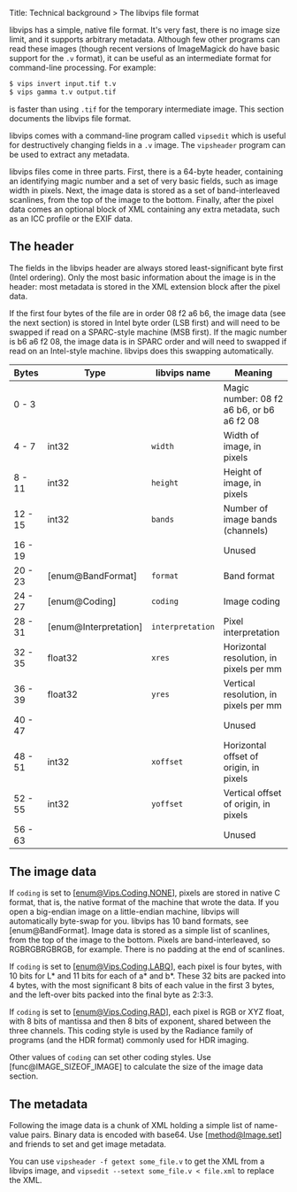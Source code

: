 Title: Technical background > The libvips file format

libvips has a simple, native file format. It's very fast, there is no image
size limit, and it supports arbitrary metadata. Although few other programs
can read these images (though recent versions of ImageMagick do have basic
support for the `.v` format), it can be useful as an intermediate format
for command-line processing. For example:

```bash
$ vips invert input.tif t.v
$ vips gamma t.v output.tif
```

is faster than using `.tif` for the temporary intermediate image. This
section documents the libvips file format.

libvips comes with a command-line program called `vipsedit` which is useful
for destructively changing fields in a `.v` image. The `vipsheader` program
can be used to extract any metadata.

libvips files come in three parts. First, there is a 64-byte header, containing
an identifying magic number and a set of very basic fields, such as image
width in pixels. Next, the image data is stored as a set of band-interleaved
scanlines, from the top of the image to the bottom. Finally, after the
pixel data comes an optional block of XML containing any extra metadata,
such as an ICC profile or the EXIF data.

## The header

The fields in the libvips header are always stored least-significant byte first
(Intel ordering). Only the most basic information about the image is in
the header: most metadata is stored in the XML extension block after the
pixel data.

If the first four bytes of the file are in order 08 f2 a6 b6, the image
data (see the next section) is stored in Intel byte order (LSB first)
and will need to be swapped if read on a SPARC-style machine (MSB first).
If the magic number is b6 a6 f2 08, the image data is in SPARC order and
will need to swapped if read on an Intel-style machine. libvips does this
swapping automatically.

| Bytes   | Type                  | libvips name     | Meaning                                   |
|---------|-----------------------|------------------|-------------------------------------------|
| 0 - 3   |                       |                  | Magic number: 08 f2 a6 b6, or b6 a6 f2 08 |
| 4 - 7   | int32                 | `width`          | Width of image, in pixels                 |
| 8 - 11  | int32                 | `height`         | Height of image, in pixels                |
| 12 - 15 | int32                 | `bands`          | Number of image bands (channels)          |
| 16 - 19 |                       |                  | Unused                                    |
| 20 - 23 | [enum@BandFormat]     | `format`         | Band format                               |
| 24 - 27 | [enum@Coding]         | `coding`         | Image coding                              |
| 28 - 31 | [enum@Interpretation] | `interpretation` | Pixel interpretation                      |
| 32 - 35 | float32               | `xres`           | Horizontal resolution, in pixels per mm   |
| 36 - 39 | float32               | `yres`           | Vertical resolution, in pixels per mm     |
| 40 - 47 |                       |                  | Unused                                    |
| 48 - 51 | int32                 | `xoffset`        | Horizontal offset of origin, in pixels    |
| 52 - 55 | int32                 | `yoffset`        | Vertical offset of origin, in pixels      |
| 56 - 63 |                       |                  | Unused                                    |

## The image data

If `coding` is set to [enum@Vips.Coding.NONE], pixels are stored in native C
format, that is, the native format of the machine that wrote the data. If you
open a big-endian image on a little-endian machine, libvips will automatically
byte-swap for you.  libvips has 10 band formats, see [enum@BandFormat].
Image data is stored as a simple list of scanlines, from the top of the
image to the bottom. Pixels are band-interleaved, so RGBRGBRGBRGB, for
example. There is no padding at the end of scanlines.

If `coding` is set to [enum@Vips.Coding.LABQ], each pixel is four bytes, with
10 bits for L\* and 11 bits for each of a\* and b\*. These 32 bits are packed
into 4 bytes, with the most significant 8 bits of each value in the first
3 bytes, and the left-over bits packed into the final byte as 2:3:3.

If `coding` is set to [enum@Vips.Coding.RAD], each pixel is RGB or XYZ float,
with 8 bits of mantissa and then 8 bits of exponent, shared between the
three channels. This coding style is used by the Radiance family of programs
(and the HDR format) commonly used for HDR imaging.

Other values of `coding` can set other coding styles. Use
[func@IMAGE_SIZEOF_IMAGE] to calculate the size of the image data section.

## The metadata

Following the image data is a chunk of XML holding a simple list of name-value
pairs. Binary data is encoded with base64. Use [method@Image.set] and friends
to set and get image metadata.

You can use `vipsheader -f getext some_file.v` to get the XML from a libvips
image, and `vipsedit --setext some_file.v < file.xml` to replace the XML.
